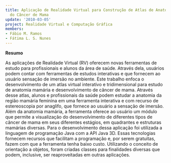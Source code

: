 ```yaml
---
title: Aplicação de Realidade Virtual para Construção de Atlas de Anatomia e Fisiopatologia
  do Câncer de Mama
update: '2010-03-05'
project: Realidade Virtual e Computação Gráfica
members:
- Fábio M. Ramos
- Fátima L. S. Nunes
---
```


**Resumo**

As aplicações de Realidade Virtual (RV) oferecem novas ferramentas de estudo para profissionais e alunos da área de saúde. Através dela, usuários podem contar com ferramentas de estudos interativas e que fornecem ao usuário sensação de imersão no ambiente. Este trabalho enfoca o desenvolvimento de um atlas virtual interativo e tridimensional para estudo de anatomia mamária e desenvolvimento de câncer de mama. Através desse atlas, alunos e profissionais da saúde podem estudar a anatomia da região mamária feminina em uma ferramenta interativa e com recurso de estereoscopia por anaglifo, que fornece ao usuário a sensação de imersão. Além da anatomia mamária, a ferramenta oferece ao usuário um módulo que permite a visualização do desenvolvimento de diferentes tipos de câncer de mama em seus diferentes estágios, em quadrantes e estruturas mamárias diversas. Para o desenvolvimento dessa aplicação foi utilizada a linguagem de programação Java com a API Java 3D. Essas tecnologias fornecem recursos que facilitam a programação e, por serem gratuitas, fazem com que a ferramenta tenha baixo custo. Utilizando o conceito de orientação a objetos, foram criadas classes para finalidades diversas que podem, inclusive, ser reaproveitadas em outras aplicações.
